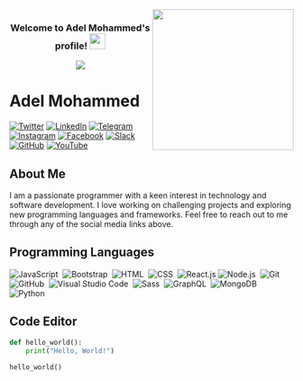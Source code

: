 
<img width="250" align="right" src="https://c.tenor.com/_DOBjnGspYAAAAAM/code-coding.gif">

<h3 align="center">
  Welcome to Adel Mohammed's profile!
  <img src="https://media.giphy.com/media/hvRJCLFzcasrR4ia7z/giphy.gif" width="28">
</h3>

<!-- Typing SVG by DenverCoder1 - https://github.com/DenverCoder1/readme-typing-svg -->
<p align="center">
  <a href="https://github.com/DenverCoder1/readme-typing-svg"><img src="https://readme-typing-svg.herokuapp.com/?lines=Full-stack%20web%20developer;Always%20learning%20new%20things&font=Fira%20Code&center=true&width=440&height=45&color=f75c7e&vCenter=true&size=22"></a>
</p> 

# Adel Mohammed

[![Twitter](https://img.shields.io/twitter/follow/adelmoh74076199?style=social&logo=twitter)](https://twitter.com/adelmoh74076199)
[![LinkedIn](https://img.shields.io/badge/-Adel%20Mohammed-0077B5?style=for-the-badge&logo=Linkedin&logoColor=white)](https://www.linkedin.com/in/adel-mohammed-salem-962577208/)
[![Telegram](https://img.shields.io/badge/-Adel%20Mohammed-0077B5?style=for-the-badge&logo=Telegram&logoColor=white)](https://t.me/TeleBot_001)
[![Instagram](https://img.shields.io/badge/-adel__mohammed__gx-E4405F?style=for-the-badge&logo=instagram&logoColor=white)](https://www.instagram.com/adel_mohammed_gx/)
[![Facebook](https://img.shields.io/badge/-adel__mohammed__salem-3B5998?style=for-the-badge&logo=facebook&logoColor=white)](https://m.facebook.com/profile.php?eav=Afav1P2cpeiAlb6pwvfiCOq2Qe1I9IsWZ55bKSZM7tEQokZ8DnBde6A5qGBGkWdlBNw&paipv=0)
[![Slack](https://img.shields.io/badge/-The__Program__Global-4A154B?style=for-the-badge&logo=slack&logoColor=white)](https://join.slack.com/t/the-program-global/shared_invite/zt-1wjvgda84-PZTtdBmWcCsMC3j71BhoDw)
[![GitHub](https://img.shields.io/badge/-adelmohammed3652-181717?style=for-the-badge&logo=github&logoColor=white)](https://github.com/adelmohammed3652)
[![YouTube](https://img.shields.io/badge/-Adel__Mohammed-FF0000?style=for-the-badge&logo=youtube&logoColor=white)](https://www.youtube.com/channel/UCGkwPMCdr9GB0zKTy2aTgog)

## About Me
I am a passionate programmer with a keen interest in technology and software development. I love working on challenging projects and exploring new programming languages and frameworks. Feel free to reach out to me through any of the social media links above.

## Programming Languages

![JavaScript](https://img.shields.io/badge/-JavaScript-05122A?style=flat&logo=javascript)&nbsp;
![Bootstrap](https://img.shields.io/badge/-Bootstrap-05122A?style=flat&logo=bootstrap&logoColor=563D7C)&nbsp;
![HTML](https://img.shields.io/badge/-HTML-05122A?style=flat&logo=HTML5)&nbsp;
![CSS](https://img.shields.io/badge/-CSS-05122A?style=flat&logo=CSS3&logoColor=1572B6)&nbsp;
![React.js](https://img.shields.io/badge/-React-05122A?style=flat&logo=react)
![Node.js](https://img.shields.io/badge/-Node.js-05122A?style=flat&logo=node.js&logoColor=339933)&nbsp;
![Git](https://img.shields.io/badge/-Git-05122A?style=flat&logo=git)&nbsp;
![GitHub](https://img.shields.io/badge/-GitHub-05122A?style=flat&logo=github)&nbsp;
![Visual Studio Code](https://img.shields.io/badge/-Visual%20Studio%20Code-05122A?style=flat&logo=visual-studio-code&logoColor=007ACC)&nbsp;
![Sass](https://img.shields.io/badge/-Sass-05122A?style=flat&logo=sass)&nbsp;
![GraphQL](https://img.shields.io/badge/-GraphQL-05122A?style=flat&logo=GraphQL)&nbsp;
![MongoDB](https://img.shields.io/badge/-MongoDB-05122A?style=flat&logo=MongoDB)&nbsp;
![Python](https://img.shields.io/badge/-Python%20-05122A?style=flat&logo=python)&nbsp;


## Code Editor

```python
def hello_world():
    print("Hello, World!")
    
hello_world()



